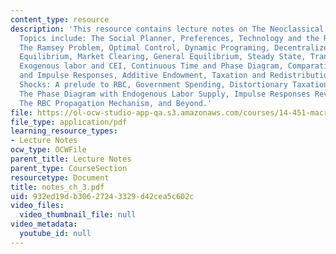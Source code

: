 ```yaml
---
content_type: resource
description: 'This resource contains lecture notes on The Neoclassical Growth Model.
  Topics include: The Social Planner, Preferences, Technology and the Resource Constraint,
  The Ramsey Problem, Optimal Control, Dynamic Programing, Decentralized Competitive
  Equilibrium, Market Clearing, General Equilibrium, Steady State, Transitional Dynamics,
  Exogenous labor and CEI, Continuous Time and Phase Diagram, Comparative Statics
  and Impulse Responses, Additive Endowment, Taxation and Redistribution, Productivity
  Shocks: A prelude to RBC, Government Spending, Distortionary Taxation, Beyond Growth,
  The Phase Diagram with Endogenous Labor Supply, Impulse Responses Revisited, and
  The RBC Propagation Mechanism, and Beyond.'
file: https://ol-ocw-studio-app-qa.s3.amazonaws.com/courses/14-451-macroeconomic-theory-i-spring-2007/932ed19db30627243329d42cea5c602c_notes_ch_3.pdf
file_type: application/pdf
learning_resource_types:
- Lecture Notes
ocw_type: OCWFile
parent_title: Lecture Notes
parent_type: CourseSection
resourcetype: Document
title: notes_ch_3.pdf
uid: 932ed19d-b306-2724-3329-d42cea5c602c
video_files:
  video_thumbnail_file: null
video_metadata:
  youtube_id: null
---
```

